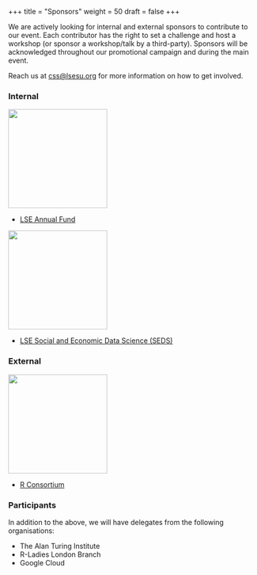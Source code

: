 +++
title = "Sponsors"
weight = 50
draft = false
+++

We are actively looking for internal and external sponsors to contribute to our event. Each contributor has the right to set a challenge and host a workshop (or sponsor a workshop/talk by a third-party). Sponsors will be acknowledged throughout our promotional campaign and during the main event.

Reach us at [css@lsesu.org](mailto:css@lsesu.org?subject=Sponsorship) for more information on how to get involved.

### Internal

<img src="images/af.jpg" width="200">

* [LSE Annual Fund](http://www.lse.ac.uk/supporting-lse/give-to-lse/annual-fund)

<img src="images/seds.jpg" width="200">

* [LSE Social and Economic Data Science (SEDS)](http://www.lse.ac.uk/seds/)

### External

<img src="images/consortium.jpg" width="200">

* [R Consortium](https://www.r-consortium.org/)

### Participants

In addition to the above, we will have delegates from the following organisations:

* The Alan Turing Institute
* R-Ladies London Branch
* Google Cloud